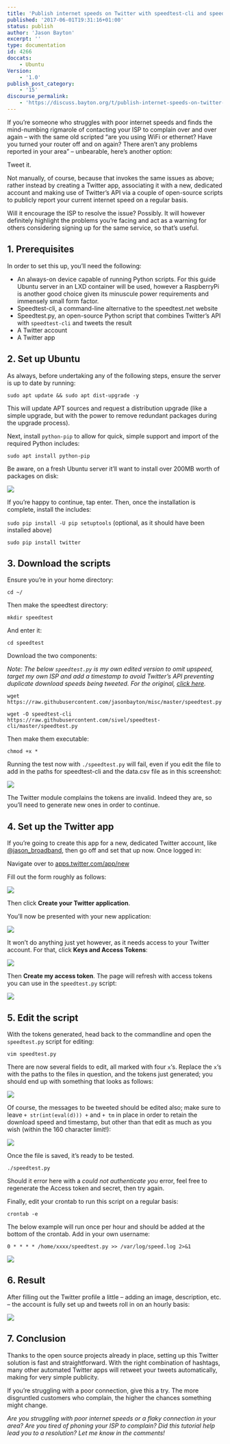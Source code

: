```yaml
---
title: 'Publish internet speeds on Twitter with speedtest-cli and speedtest.py'
published: '2017-06-01T19:31:16+01:00'
status: publish
author: 'Jason Bayton'
excerpt: ''
type: documentation
id: 4266
doccats:
    - Ubuntu
Version:
    - '1.0'
publish_post_category:
    - '15'
discourse_permalink:
    - 'https://discuss.bayton.org/t/publish-internet-speeds-on-twitter-with-speedtest-cli-and-speedtest-py/55'
---
```

If you’re someone who struggles with poor internet speeds and finds the mind-numbing rigmarole of contacting your ISP to complain over and over again – with the same old scripted “are you using WiFi or ethernet? Have you turned your router off and on again? There aren’t any problems reported in your area” – unbearable, here’s another option:

Tweet it.

Not manually, of course, because that invokes the same issues as above; rather instead by creating a Twitter app, associating it with a new, dedicated account and making use of Twitter’s API via a couple of open-source scripts to publicly report your current internet speed on a regular basis.

Will it encourage the ISP to resolve the issue? Possibly. It will however definitely highlight the problems you’re facing and act as a warning for others considering signing up for the same service, so that’s useful.

## 1. Prerequisites

In order to set this up, you’ll need the following:

- An always-on device capable of running Python scripts. For this guide Ubuntu server in an LXD container will be used, however a RaspberryPi is another good choice given its minuscule power requirements and immensely small form factor.
- Speedtest-cli, a command-line alternative to the speedtest.net website
- Speedtest.py, an open-source Python script that combines Twitter’s API with `speedtest-cli` and tweets the result
- A Twitter account
- A Twitter app

## 2. Set up Ubuntu

As always, before undertaking any of the following steps, ensure the server is up to date by running:

`sudo apt update && sudo apt dist-upgrade -y`

This will update APT sources and request a distribution upgrade (like a simple upgrade, but with the power to remove redundant packages during the upgrade process).

Next, install `python-pip` to allow for quick, simple support and import of the required Python includes:

`sudo apt install python-pip`

Be aware, on a fresh Ubuntu server it’ll want to install over 200MB worth of packages on disk:

[![](https://cdn.bayton.org/uploads/2017/06/python-pip.png)](https://cdn.bayton.org/uploads/2017/06/python-pip.png)

If you’re happy to continue, tap enter. Then, once the installation is complete, install the includes:

`sudo pip install -U pip setuptools` (optional, as it should have been installed above)

`sudo pip install twitter`

## 3. Download the scripts

Ensure you’re in your home directory:

`cd ~/`

Then make the speedtest directory:

`mkdir speedtest`

And enter it:

`cd speedtest`

Download the two components:

*Note: The below `speedtest.py` is my own edited version to omit upspeed, target my own ISP and add a timestamp to avoid Twitter’s API preventing duplicate download speeds being tweeted. For the original, [click here](https://gist.github.com/michelwilhelm/8de35523570c82eabfdb).*

`wget https://raw.githubusercontent.com/jasonbayton/misc/master/speedtest.py`

`wget -O speedtest-cli https://raw.githubusercontent.com/sivel/speedtest-cli/master/speedtest.py`

Then make them executable:

`chmod +x *`

Running the test now with `./speedtest.py` will fail, even if you edit the file to add in the paths for speedtest-cli and the data.csv file as in this screenshot:

[![](https://cdn.bayton.org/uploads/2017/06/speedtest.png)](https://cdn.bayton.org/uploads/2017/06/speedtest.png)

The Twitter module complains the tokens are invalid. Indeed they are, so you’ll need to generate new ones in order to continue.

## 4. Set up the Twitter app

If you’re going to create this app for a new, dedicated Twitter account, like [@jason\_broadband](https://twitter.com/jason_broadband), then go off and set that up now. Once logged in:

Navigate over to [apps.twitter.com/app/new](https://apps.twitter.com/app/new)

Fill out the form roughly as follows:

[![](https://cdn.bayton.org/uploads/2017/05/twitter_createapp.png)](https://cdn.bayton.org/uploads/2017/05/twitter_createapp.png)

Then click **Create your Twitter application**.

You’ll now be presented with your new application:

[![](https://cdn.bayton.org/uploads/2017/05/twitter_appcreated.png)](https://cdn.bayton.org/uploads/2017/05/twitter_appcreated.png)

It won’t do anything just yet however, as it needs access to your Twitter account. For that, click **Keys and Access Tokens**:

[![](https://cdn.bayton.org/uploads/2017/05/twitter_createtoken.png)](https://cdn.bayton.org/uploads/2017/05/twitter_createtoken.png)

Then **Create my access token**. The page will refresh with access tokens you can use in the `speedtest.py` script:

[![](https://cdn.bayton.org/uploads/2017/05/twitter_tokencreated.png)](https://cdn.bayton.org/uploads/2017/05/twitter_tokencreated.png)

## 5. Edit the script

With the tokens generated, head back to the commandline and open the `speedtest.py` script for editing:

`vim speedtest.py`

There are now several fields to edit, all marked with four `x`‘s. Replace the `x`‘s with the paths to the files in question, and the tokens just generated; you should end up with something that looks as follows:

[![](https://cdn.bayton.org/uploads/2017/06/fullscript-1.png)](https://cdn.bayton.org/uploads/2017/06/fullscript-1.png)

Of course, the messages to be tweeted should be edited also; make sure to leave `+ str(int(eval(d))) +` and `+ tm` in place in order to retain the download speed and timestamp, but other than that edit as much as you wish (within the 160 character limit!):

[![](https://cdn.bayton.org/uploads/2017/06/finalscript.png)](https://cdn.bayton.org/uploads/2017/06/finalscript.png)

Once the file is saved, it’s ready to be tested.

`./speedtest.py`

Should it error here with a *could not authenticate you* error, feel free to regenerate the Access token and secret, then try again.

Finally, edit your crontab to run this script on a regular basis:

`crontab -e`

The below example will run once per hour and should be added at the bottom of the crontab. Add in your own username:

`0 * * * * /home/xxxx/speedtest.py >> /var/log/speed.log 2>&1`

[![](https://cdn.bayton.org/uploads/2017/06/crontab.png)](https://cdn.bayton.org/uploads/2017/06/crontab.png)

## 6. Result

After filling out the Twitter profile a little – adding an image, description, etc. – the account is fully set up and tweets roll in on an hourly basis:

[![](https://cdn.bayton.org/uploads/2017/06/twitter-showcase.png)](https://cdn.bayton.org/uploads/2017/06/twitter-showcase.png)

## 7. Conclusion

Thanks to the open source projects already in place, setting up this Twitter solution is fast and straightforward. With the right combination of hashtags, many other automated Twitter apps will retweet your tweets automatically, making for very simple publicity.

If you’re struggling with a poor connection, give this a try. The more disgruntled customers who complain, the higher the chances something might change.

*Are you struggling with poor internet speeds or a flaky connection in your area? Are you tired of phoning your ISP to complain? Did this tutorial help lead you to a resolution? Let me know in the comments!*